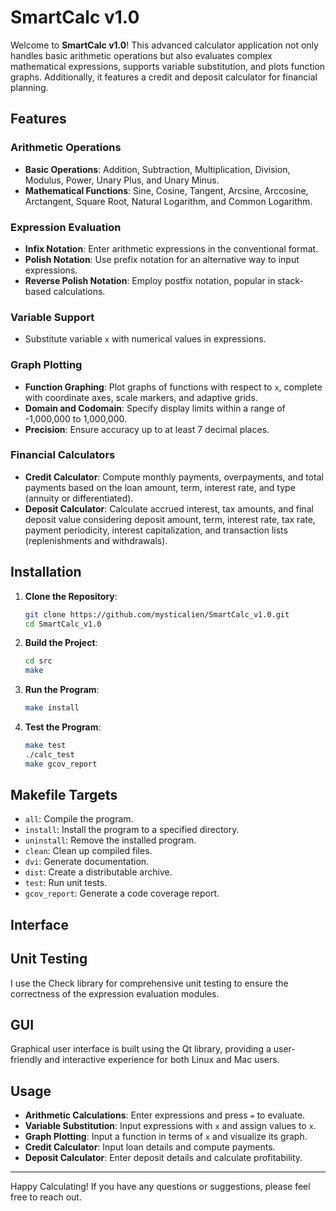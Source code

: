 # SmartCalc v1.0

Welcome to **SmartCalc v1.0**! This advanced calculator application not only handles basic arithmetic operations but also evaluates complex mathematical expressions, supports variable substitution, and plots function graphs. Additionally, it features a credit and deposit calculator for financial planning. 

## Features

### Arithmetic Operations
- **Basic Operations**: Addition, Subtraction, Multiplication, Division, Modulus, Power, Unary Plus, and Unary Minus.
- **Mathematical Functions**: Sine, Cosine, Tangent, Arcsine, Arccosine, Arctangent, Square Root, Natural Logarithm, and Common Logarithm.

### Expression Evaluation
- **Infix Notation**: Enter arithmetic expressions in the conventional format.
- **Polish Notation**: Use prefix notation for an alternative way to input expressions.
- **Reverse Polish Notation**: Employ postfix notation, popular in stack-based calculations.

### Variable Support
- Substitute variable `x` with numerical values in expressions.

### Graph Plotting
- **Function Graphing**: Plot graphs of functions with respect to `x`, complete with coordinate axes, scale markers, and adaptive grids.
- **Domain and Codomain**: Specify display limits within a range of -1,000,000 to 1,000,000.
- **Precision**: Ensure accuracy up to at least 7 decimal places.

### Financial Calculators
- **Credit Calculator**: Compute monthly payments, overpayments, and total payments based on the loan amount, term, interest rate, and type (annuity or differentiated).
- **Deposit Calculator**: Calculate accrued interest, tax amounts, and final deposit value considering deposit amount, term, interest rate, tax rate, payment periodicity, interest capitalization, and transaction lists (replenishments and withdrawals).

## Installation

1. **Clone the Repository**:
   ```bash
   git clone https://github.com/mysticalien/SmartCalc_v1.0.git
   cd SmartCalc_v1.0
   ```

2. **Build the Project**:
   ```bash
   cd src
   make
   ```

3. **Run the Program**:
   ```bash
   make install
   ```
   
4. **Test the Program**:
   ```bash
   make test
   ./calc_test
   make gcov_report
   ```

## Makefile Targets

- `all`: Compile the program.
- `install`: Install the program to a specified directory.
- `uninstall`: Remove the installed program.
- `clean`: Clean up compiled files.
- `dvi`: Generate documentation.
- `dist`: Create a distributable archive.
- `test`: Run unit tests.
- `gcov_report`: Generate a code coverage report.

## Interface



## Unit Testing

I use the Check library for comprehensive unit testing to ensure the correctness of the expression evaluation modules.

## GUI

Graphical user interface is built using the Qt library, providing a user-friendly and interactive experience for both Linux and Mac users.

## Usage

- **Arithmetic Calculations**: Enter expressions and press `=` to evaluate.
- **Variable Substitution**: Input expressions with `x` and assign values to `x`.
- **Graph Plotting**: Input a function in terms of `x` and visualize its graph.
- **Credit Calculator**: Input loan details and compute payments.
- **Deposit Calculator**: Enter deposit details and calculate profitability.

---

Happy Calculating! If you have any questions or suggestions, please feel free to reach out.
